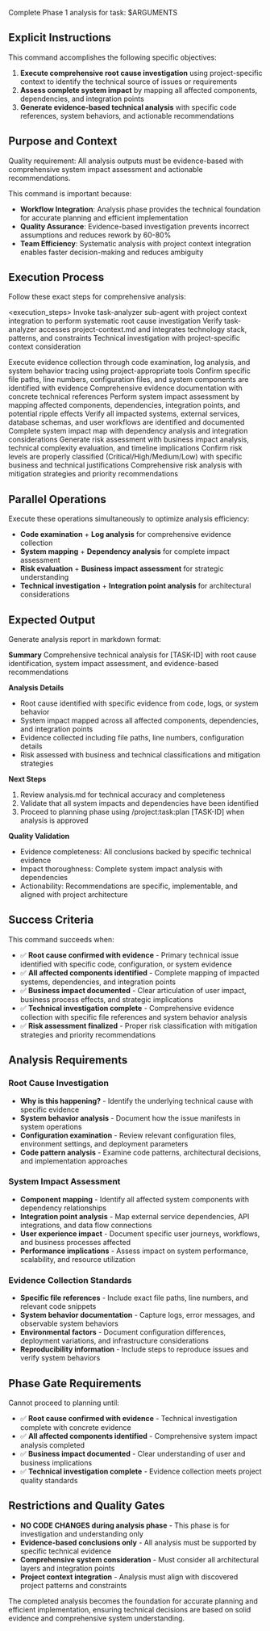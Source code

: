 Complete Phase 1 analysis for task: $ARGUMENTS

## Explicit Instructions

This command accomplishes the following specific objectives:

1. **Execute comprehensive root cause investigation** using project-specific context to identify the technical source of issues or requirements
2. **Assess complete system impact** by mapping all affected components, dependencies, and integration points
3. **Generate evidence-based technical analysis** with specific code references, system behaviors, and actionable recommendations

## Purpose and Context

Quality requirement: All analysis outputs must be evidence-based with comprehensive system impact assessment and actionable recommendations.

This command is important because:

- **Workflow Integration**: Analysis phase provides the technical foundation for accurate planning and efficient implementation
- **Quality Assurance**: Evidence-based investigation prevents incorrect assumptions and reduces rework by 60-80%
- **Team Efficiency**: Systematic analysis with project context integration enables faster decision-making and reduces ambiguity

## Execution Process

Follow these exact steps for comprehensive analysis:

<execution_steps>
<step number="1">
<action>Invoke task-analyzer sub-agent with project context integration to perform systematic root cause investigation</action>
<validation>Verify task-analyzer accesses project-context.md and integrates technology stack, patterns, and constraints</validation>
<output>Technical investigation with project-specific context consideration</output>
</step>

<step number="2">
<action>Execute evidence collection through code examination, log analysis, and system behavior tracing using project-appropriate tools</action>
<validation>Confirm specific file paths, line numbers, configuration files, and system components are identified with evidence</validation>
<output>Comprehensive evidence documentation with concrete technical references</output>
</step>

<step number="3">
<action>Perform system impact assessment by mapping affected components, dependencies, integration points, and potential ripple effects</action>
<validation>Verify all impacted systems, external services, database schemas, and user workflows are identified and documented</validation>
<output>Complete system impact map with dependency analysis and integration considerations</output>
</step>

<step number="4">
<action>Generate risk assessment with business impact analysis, technical complexity evaluation, and timeline implications</action>
<validation>Confirm risk levels are properly classified (Critical/High/Medium/Low) with specific business and technical justifications</validation>
<output>Comprehensive risk analysis with mitigation strategies and priority recommendations</output>
</step>
</execution_steps>

## Parallel Operations

Execute these operations simultaneously to optimize analysis efficiency:

- **Code examination** + **Log analysis** for comprehensive evidence collection
- **System mapping** + **Dependency analysis** for complete impact assessment
- **Risk evaluation** + **Business impact assessment** for strategic understanding
- **Technical investigation** + **Integration point analysis** for architectural considerations

## Expected Output

Generate analysis report in markdown format:

**Summary**
Comprehensive technical analysis for [TASK-ID] with root cause identification, system impact assessment, and evidence-based recommendations

**Analysis Details**

- Root cause identified with specific evidence from code, logs, or system behavior
- System impact mapped across all affected components, dependencies, and integration points
- Evidence collected including file paths, line numbers, configuration details
- Risk assessed with business and technical classifications and mitigation strategies

**Next Steps**

1. Review analysis.md for technical accuracy and completeness
2. Validate that all system impacts and dependencies have been identified
3. Proceed to planning phase using /project:task:plan [TASK-ID] when analysis is approved

**Quality Validation**

- Evidence completeness: All conclusions backed by specific technical evidence
- Impact thoroughness: Complete system impact analysis with dependencies
- Actionability: Recommendations are specific, implementable, and aligned with project architecture

## Success Criteria

This command succeeds when:

- ✅ **Root cause confirmed with evidence** - Primary technical issue identified with specific code, configuration, or system evidence
- ✅ **All affected components identified** - Complete mapping of impacted systems, dependencies, and integration points
- ✅ **Business impact documented** - Clear articulation of user impact, business process effects, and strategic implications
- ✅ **Technical investigation complete** - Comprehensive evidence collection with specific file references and system behavior analysis
- ✅ **Risk assessment finalized** - Proper risk classification with mitigation strategies and priority recommendations

## Analysis Requirements

### Root Cause Investigation

- **Why is this happening?** - Identify the underlying technical cause with specific evidence
- **System behavior analysis** - Document how the issue manifests in system operations
- **Configuration examination** - Review relevant configuration files, environment settings, and deployment parameters
- **Code pattern analysis** - Examine code patterns, architectural decisions, and implementation approaches

### System Impact Assessment

- **Component mapping** - Identify all affected system components with dependency relationships
- **Integration point analysis** - Map external service dependencies, API integrations, and data flow connections
- **User experience impact** - Document specific user journeys, workflows, and business processes affected
- **Performance implications** - Assess impact on system performance, scalability, and resource utilization

### Evidence Collection Standards

- **Specific file references** - Include exact file paths, line numbers, and relevant code snippets
- **System behavior documentation** - Capture logs, error messages, and observable system behaviors
- **Environmental factors** - Document configuration differences, deployment variations, and infrastructure considerations
- **Reproducibility information** - Include steps to reproduce issues and verify system behaviors

## Phase Gate Requirements

Cannot proceed to planning until:

- ✅ **Root cause confirmed with evidence** - Technical investigation complete with concrete evidence
- ✅ **All affected components identified** - Comprehensive system impact analysis completed
- ✅ **Business impact documented** - Clear understanding of user and business implications
- ✅ **Technical investigation complete** - Evidence collection meets project quality standards

## Restrictions and Quality Gates

- **NO CODE CHANGES during analysis phase** - This phase is for investigation and understanding only
- **Evidence-based conclusions only** - All analysis must be supported by specific technical evidence
- **Comprehensive system consideration** - Must consider all architectural layers and integration points
- **Project context integration** - Analysis must align with discovered project patterns and constraints

The completed analysis becomes the foundation for accurate planning and efficient implementation, ensuring technical decisions are based on solid evidence and comprehensive system understanding.
